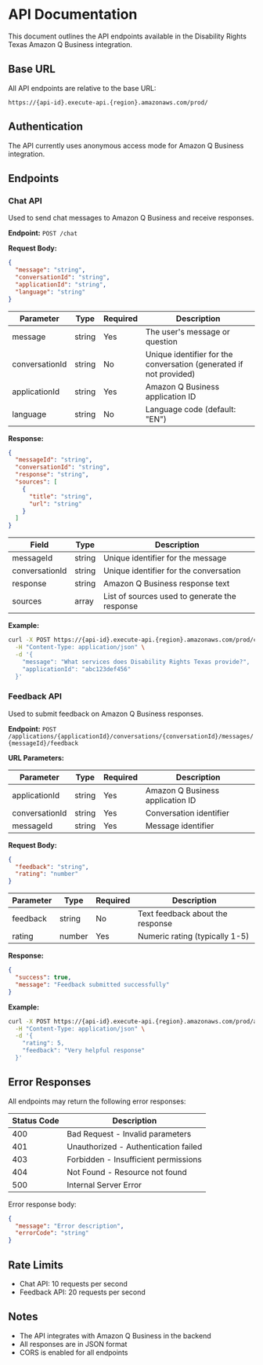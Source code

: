 # API Documentation

This document outlines the API endpoints available in the Disability Rights Texas Amazon Q Business integration.

## Base URL

All API endpoints are relative to the base URL:
```
https://{api-id}.execute-api.{region}.amazonaws.com/prod/
```

## Authentication

The API currently uses anonymous access mode for Amazon Q Business integration.

## Endpoints

### Chat API

Used to send chat messages to Amazon Q Business and receive responses.

**Endpoint:** `POST /chat`

**Request Body:**
```json
{
  "message": "string",
  "conversationId": "string",
  "applicationId": "string",
  "language": "string"
}
```

| Parameter | Type | Required | Description |
|-----------|------|----------|-------------|
| message | string | Yes | The user's message or question |
| conversationId | string | No | Unique identifier for the conversation (generated if not provided) |
| applicationId | string | Yes | Amazon Q Business application ID |
| language | string | No | Language code (default: "EN") |

**Response:**
```json
{
  "messageId": "string",
  "conversationId": "string",
  "response": "string",
  "sources": [
    {
      "title": "string",
      "url": "string"
    }
  ]
}
```

| Field | Type | Description |
|-------|------|-------------|
| messageId | string | Unique identifier for the message |
| conversationId | string | Unique identifier for the conversation |
| response | string | Amazon Q Business response text |
| sources | array | List of sources used to generate the response |

**Example:**
```bash
curl -X POST https://{api-id}.execute-api.{region}.amazonaws.com/prod/chat \
  -H "Content-Type: application/json" \
  -d '{
    "message": "What services does Disability Rights Texas provide?",
    "applicationId": "abc123def456"
  }'
```

### Feedback API

Used to submit feedback on Amazon Q Business responses.

**Endpoint:** `POST /applications/{applicationId}/conversations/{conversationId}/messages/{messageId}/feedback`

**URL Parameters:**

| Parameter | Type | Required | Description |
|-----------|------|----------|-------------|
| applicationId | string | Yes | Amazon Q Business application ID |
| conversationId | string | Yes | Conversation identifier |
| messageId | string | Yes | Message identifier |

**Request Body:**
```json
{
  "feedback": "string",
  "rating": "number"
}
```

| Parameter | Type | Required | Description |
|-----------|------|----------|-------------|
| feedback | string | No | Text feedback about the response |
| rating | number | Yes | Numeric rating (typically 1-5) |

**Response:**
```json
{
  "success": true,
  "message": "Feedback submitted successfully"
}
```

**Example:**
```bash
curl -X POST https://{api-id}.execute-api.{region}.amazonaws.com/prod/applications/abc123def456/conversations/conv789/messages/msg456/feedback \
  -H "Content-Type: application/json" \
  -d '{
    "rating": 5,
    "feedback": "Very helpful response"
  }'
```

## Error Responses

All endpoints may return the following error responses:

| Status Code | Description |
|-------------|-------------|
| 400 | Bad Request - Invalid parameters |
| 401 | Unauthorized - Authentication failed |
| 403 | Forbidden - Insufficient permissions |
| 404 | Not Found - Resource not found |
| 500 | Internal Server Error |

Error response body:
```json
{
  "message": "Error description",
  "errorCode": "string"
}
```

## Rate Limits

- Chat API: 10 requests per second
- Feedback API: 20 requests per second

## Notes

- The API integrates with Amazon Q Business in the backend
- All responses are in JSON format
- CORS is enabled for all endpoints